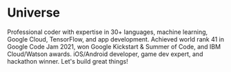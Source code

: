 # Universe
Professional coder with expertise in 30+ languages, machine learning, Google Cloud, TensorFlow, and app development. Achieved world rank 41 in Google Code Jam 2021, won Google Kickstart &amp; Summer of Code, and IBM Cloud/Watson awards. iOS/Android developer, game dev expert, and hackathon winner. Let's build great things!
